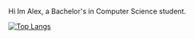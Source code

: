 Hi Im Alex, a Bachelor's in Computer Science student. 

[![Top Langs](https://github-readme-stats.vercel.app/api/top-langs/?username=Gitalexzhong)](https://github.com/Gitalexzhong/github-readme-stats)
